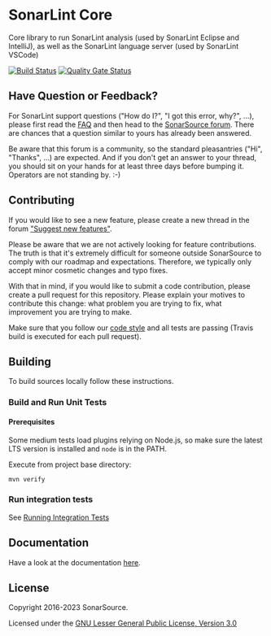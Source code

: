 SonarLint Core
==============
Core library to run SonarLint analysis (used by SonarLint Eclipse and IntelliJ), as well as the SonarLint language server (used by SonarLint VSCode)

[![Build Status](https://api.cirrus-ci.com/github/SonarSource/sonarlint-core.svg)](https://cirrus-ci.com/github/SonarSource/sonarlint-core)
[![Quality Gate Status](https://next.sonarqube.com/sonarqube/api/project_badges/measure?project=org.sonarsource.sonarlint.core%3Asonarlint-core-parent&metric=alert_status)](https://next.sonarqube.com/sonarqube/dashboard?id=org.sonarsource.sonarlint.core%3Asonarlint-core-parent)

Have Question or Feedback?
--------------------------

For SonarLint support questions ("How do I?", "I got this error, why?", ...), please first read the [FAQ](https://community.sonarsource.com/t/frequently-asked-questions/7204) and then head to the [SonarSource forum](https://community.sonarsource.com/c/help/sl). There are chances that a question similar to yours has already been answered. 

Be aware that this forum is a community, so the standard pleasantries ("Hi", "Thanks", ...) are expected. And if you don't get an answer to your thread, you should sit on your hands for at least three days before bumping it. Operators are not standing by. :-)


Contributing
------------

If you would like to see a new feature, please create a new thread in the forum ["Suggest new features"](https://community.sonarsource.com/c/suggestions/features).

Please be aware that we are not actively looking for feature contributions. The truth is that it's extremely difficult for someone outside SonarSource to comply with our roadmap and expectations. Therefore, we typically only accept minor cosmetic changes and typo fixes.

With that in mind, if you would like to submit a code contribution, please create a pull request for this repository. Please explain your motives to contribute this change: what problem you are trying to fix, what improvement you are trying to make.

Make sure that you follow our [code style](https://github.com/SonarSource/sonar-developer-toolset#code-style) and all tests are passing (Travis build is executed for each pull request).

Building
--------

To build sources locally follow these instructions.

### Build and Run Unit Tests

#### Prerequisites

Some medium tests load plugins relying on Node.js, so make sure the latest LTS version is installed and `node` is in the PATH.

Execute from project base directory:

    mvn verify

### Run integration tests

See [Running Integration Tests](its/README.md)

Documentation
-------------

Have a look at the documentation [here](spec/README.adoc).

License
-------

Copyright 2016-2023 SonarSource.

Licensed under the [GNU Lesser General Public License, Version 3.0](http://www.gnu.org/licenses/lgpl.txt)
